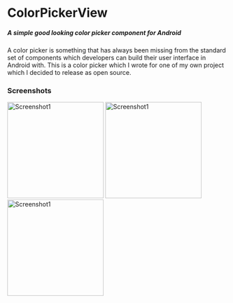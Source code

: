 # ColorPickerView
##### A simple good looking color picker component for Android

A color picker is something that has always been missing from the standard set of components which developers can build their user interface in Android with. This is a color picker which I wrote for one of my own project which I decided to release as open source.

### Screenshots
<img src="https://cloud.githubusercontent.com/assets/5458667/6803487/1abc9980-d238-11e4-8692-0d7461bec521.png" alt="Screenshot1" width="220">
<img src="https://cloud.githubusercontent.com/assets/5458667/6803489/1abf2fa6-d238-11e4-8893-d86bfcdd9acd.png" alt="Screenshot1" width="220">
<img src="https://cloud.githubusercontent.com/assets/5458667/6803488/1abdc8a0-d238-11e4-8ac2-4bbd5f824004.png" alt="Screenshot1" width="220">
